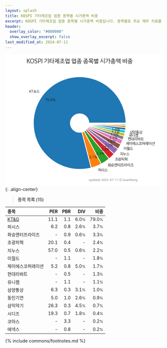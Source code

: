 ```yaml
---
layout: splash
title: KOSPI 기타제조업 업종 종목별 시가총액 비중
excerpt: KOSPI 기타제조업 업종 종목별 시가총액 비중입니다. 종목별로 주요 재무 지표를 함께 표시합니다.
header:
  overlay_color: "#800000"
  show_overlay_excerpt: false
last_modified_at: 2024-07-11
---
```



![KOSPI 기타제조업 업종 종목별 시가총액 비중](/stats/sector/images/kospi_업종_기타제조업_종목.png){: .align-center}


> **종목 목록 (15)**<a id="list"></a>

| **종목** | **PER** | **PBR** | **DIV** | **비중** |
| :------- | ------: | ------: | ------: | -------: |
| [KT&G](/033780/) | 11.1 | 1.1 | 6.0<small>%</small> | 79.0<small>%</small> |
| 퍼시스 | 6.2 | 0.8 | 2.6<small>%</small> | 3.7<small>%</small> |
| 화승엔터프라이즈 | - | 0.9 | 0.6<small>%</small> | 3.3<small>%</small> |
| 조광피혁 | 20.1 | 0.4 | - | 2.4<small>%</small> |
| 지누스 | 57.0 | 0.5 | 0.6<small>%</small> | 2.2<small>%</small> |
| 이월드 | - | 1.1 | - | 1.8<small>%</small> |
| 제이에스코퍼레이션 | 5.2 | 0.8 | 5.0<small>%</small> | 1.7<small>%</small> |
| 현대리바트 | - | 0.5 | - | 1.3<small>%</small> |
| 유니켐 | - | 1.1 | - | 1.1<small>%</small> |
| 삼양통상 | 6.3 | 0.3 | 3.1<small>%</small> | 1.0<small>%</small> |
| 동인기연 | 5.0 | 1.0 | 2.6<small>%</small> | 0.9<small>%</small> |
| 삼익악기 | 26.3 | 0.3 | 4.5<small>%</small> | 0.7<small>%</small> |
| 시디즈 | 19.3 | 0.7 | 1.8<small>%</small> | 0.4<small>%</small> |
| 코아스 | - | 3.3 | - | 0.2<small>%</small> |
| 에넥스 | - | 0.8 | - | 0.2<small>%</small> |

{% include commons/footnotes.md %}